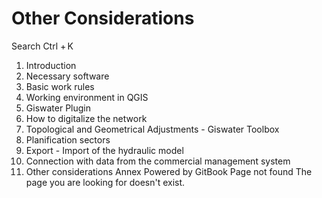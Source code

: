 # Other Considerations

Search
Ctrl + K
1. Introduction
2. Necessary software
3. Basic work rules
4. Working environment in QGIS
5. Giswater Plugin
6. How to digitalize the network
7. Topological and Geometrical Adjustments - Giswater Toolbox
8. Planification sectors
9. Export - Import of the hydraulic model
10. Connection with data from the commercial management system
11. Other considerations
Annex
Powered by GitBook
Page not found
The page you are looking for doesn't exist.
